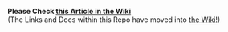 **Please Check [this Article in the Wiki](../../../wiki/Receive-via-HTTP-with-a-forwarded-Port-using-a-QT-Wallet)**<br>(The Links and Docs within this Repo have moved into [the Wiki!](../../../wiki))